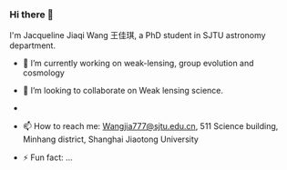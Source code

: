 ### Hi there 👋
I'm Jacqueline Jiaqi Wang 王佳琪, a PhD student in SJTU astronomy department. 

- 🔭 I’m currently working on weak-lensing, group evolution and cosmology

- 👯 I’m looking to collaborate on Weak lensing science.
- 
- 📫 How to reach me: Wangjia777@sjtu.edu.cn, 511 Science building, Minhang district, Shanghai Jiaotong University
- ⚡ Fun fact: ...

  
<!--
**Wangjia7/Wangjia7** is a ✨ _special_ ✨ repository because its `README.md` (this file) appears on your GitHub profile.

Here are some ideas to get you started:

- 🔭 I’m currently working on ...
- 🌱 I’m currently learning ...
- 👯 I’m looking to collaborate on ...
- 🤔 I’m looking for help with ...
- 💬 Ask me about ...
- 📫 How to reach me: ...
- 😄 Pronouns: ...
- ⚡ Fun fact: ...
-->
